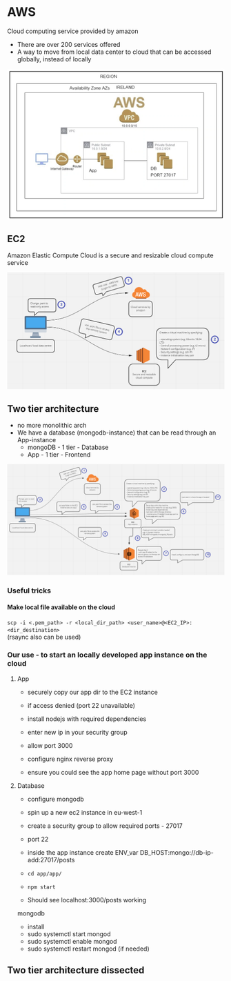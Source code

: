 # AWS
Cloud computing service provided by amazon  
- There are over 200 services offered
- A way to move from local data center to cloud that can be accessed globally, instead of locally

![AWS_pic](images/AWS.png)

## EC2
Amazon Elastic Compute Cloud is a secure and resizable cloud compute service

![EC2_pic](images/EC2.png)

## Two tier architecture
- no more monolithic arch  
- We have a database (mongodb-instance) that can be read through an App-instance
    - mongoDB - 1 tier - Database
    - App - 1 tier - Frontend  

![2_tier_arch_pic](images/2_tier_arch.png)

### Useful tricks
#### Make local file available on the cloud
`scp -i <.pem_path> -r <local_dir_path> <user_name>@<EC2_IP>:<dir_destination>`  
(rsaync also can be used)

### Our use - to start an locally developed app instance on the cloud
1. App
    - securely copy our app dir to the EC2 instance
    - if access denied (port 22 unavailable)
    - install nodejs with required dependencies
    - enter new ip in your security group
    - allow port 3000

    - configure nginx reverse proxy
    - ensure you could see the app home page without port 3000

2. Database
    - configure mongodb  
    - spin up a new ec2 instance in eu-west-1  
    - create a security group to allow required ports - 27017  
    - port 22  
    - inside the app instance create ENV_var DB_HOST:mongo://db-ip-add:27017/posts

    - `cd app/app/`
    - `npm start`
    - Should see localhost:3000/posts working 

    mongodb
    - install 
    - sudo systemctl start mongod
    - sudo systemctl enable mongod
    - sudo systemctl restart mongod (if needed)

## Two tier architecture dissected    


